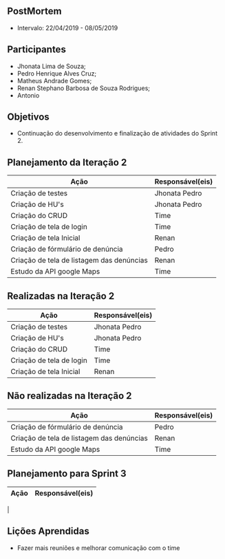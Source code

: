 ## PostMortem
* Intervalo: 22/04/2019 - 08/05/2019
## Participantes
  * Jhonata Lima de Souza;
  * Pedro Henrique Alves Cruz;
  * Matheus Andrade Gomes;
  * Renan Stephano Barbosa de Souza Rodrigues;
  * Antonio 
## Objetivos
* Continuação do desenvolvimento e finalização de atividades do Sprint 2.
## Planejamento da Iteração 2
| Ação | Responsável(eis) |
|----------|----------|
| Criação de testes | Jhonata Pedro |
| Criação de HU's | Jhonata Pedro |
| Criação do CRUD | Time |
| Criação de tela de login | Time |
| Criação de tela Inicial | Renan |
| Criação de fórmulário de denúncia | Pedro |
| Criação de tela de listagem das denúncias | Renan |
| Estudo da API google Maps| Time |
## Realizadas na Iteração 2
| Ação | Responsável(eis) |
|----------|----------|
| Criação de testes | Jhonata Pedro |
| Criação de HU's | Jhonata Pedro |
| Criação do CRUD | Time |
| Criação de tela de login | Time |
| Criação de tela Inicial | Renan |

## Não realizadas na Iteração 2
| Ação | Responsável(eis) |
|----------|----------|
| Criação de fórmulário de denúncia | Pedro |
| Criação de tela de listagem das denúncias | Renan |
| Estudo da API google Maps| Time |
## Planejamento para Sprint 3
| Ação | Responsável(eis) |
|----------|----------|
| 

## Lições Aprendidas
* Fazer mais reuniões e melhorar comunicação com o time
